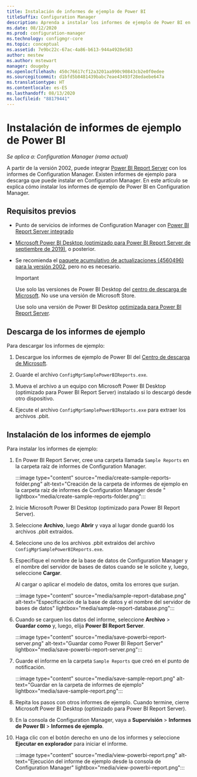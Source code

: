 ```yaml
---
title: Instalación de informes de ejemplo de Power BI
titleSuffix: Configuration Manager
description: Aprenda a instalar los informes de ejemplo de Power BI en Configuration Manager.
ms.date: 08/12/2020
ms.prod: configuration-manager
ms.technology: configmgr-core
ms.topic: conceptual
ms.assetid: 7e9bc22c-67ac-4a86-b613-944a4928e583
author: mestew
ms.author: mstewart
manager: dougeby
ms.openlocfilehash: 450c76617cf12a3201aa990c90843cb2e0f0edee
ms.sourcegitcommit: d1bfd5b8481439babc7eae43493f28edaebe647a
ms.translationtype: HT
ms.contentlocale: es-ES
ms.lasthandoff: 08/13/2020
ms.locfileid: "88179441"
---
```

# <a name="install-power-bi-sample-reports"></a>Instalación de informes de ejemplo de Power BI
<!--5679791-->
*Se aplica a: Configuration Manager (rama actual)*

A partir de la versión 2002, puede integrar [Power BI Report Server](https://docs.microsoft.com/power-bi/report-server/get-started) con los informes de Configuration Manager. Existen informes de ejemplo para descarga que puede instalar en Configuration Manager. En este artículo se explica cómo instalar los informes de ejemplo de Power BI en Configuration Manager.

## <a name="prerequisites"></a>Requisitos previos

- Punto de servicios de informes de Configuration Manager con [Power BI Report Server integrado](powerbi-report-server.md)

- [Microsoft Power BI Desktop (optimizado para Power BI Report Server de septiembre de 2019)](https://www.microsoft.com/download/details.aspx?id=57271), o posterior.

- Se recomienda el [paquete acumulativo de actualizaciones (4560496) para la versión 2002](https://support.microsoft.com/help/4560496), pero no es necesario.

    > [!IMPORTANT]
    > Use solo las versiones de Power BI Desktop del [centro de descarga de Microsoft](https://www.microsoft.com/download/). No use una versión de Microsoft Store.
    >
    > Use solo una versión de Power BI Desktop [optimizada para Power BI Report Server](https://docs.microsoft.com/power-bi/report-server/install-powerbi-desktop).

## <a name="download-the-sample-reports"></a>Descarga de los informes de ejemplo

Para descargar los informes de ejemplo:

1. Descargue los informes de ejemplo de Power BI del [Centro de descarga de Microsoft](https://www.microsoft.com/download/details.aspx?id=101452).

1. Guarde el archivo `ConfigMgrSamplePowerBIReports.exe`.

1. Mueva el archivo a un equipo con Microsoft Power BI Desktop (optimizado para Power BI Report Server) instalado si lo descargó desde otro dispositivo.

1. Ejecute el archivo `ConfigMgrSamplePowerBIReports.exe` para extraer los archivos .pbit.

## <a name="install-the-sample-reports"></a>Instalación de los informes de ejemplo

Para instalar los informes de ejemplo:

1. En Power BI Report Server, cree una carpeta llamada `Sample Reports` en la carpeta raíz de informes de Configuration Manager.

    :::image type="content" source="media/create-sample-reports-folder.png" alt-text="Creación de la carpeta de informes de ejemplo en la carpeta raíz de informes de Configuration Manager desde " lightbox="media/create-sample-reports-folder.png":::

1. Inicie Microsoft Power BI Desktop (optimizado para Power BI Report Server).

1. Seleccione **Archivo**, luego **Abrir** y vaya al lugar donde guardó los archivos .pbit extraídos.

1. Seleccione uno de los archivos .pbit extraídos del archivo `ConfigMgrSamplePowerBIReports.exe`.

1. Especifique el nombre de la base de datos de Configuration Manager y el nombre del servidor de bases de datos cuando se le solicite y, luego, seleccione **Cargar**.

    Al cargar o aplicar el modelo de datos, omita los errores que surjan.

    :::image type="content" source="media/sample-report-database.png" alt-text="Especificación de la base de datos y el nombre del servidor de bases de datos" lightbox="media/sample-report-database.png":::

1. Cuando se carguen los datos del informe, seleccione **Archivo** > **Guardar como** y, luego, elija **Power BI Report Server**.

    :::image type="content" source="media/save-powerbi-report-server.png" alt-text="Guardar como Power BI Report Server" lightbox="media/save-powerbi-report-server.png":::

1. Guarde el informe en la carpeta `Sample Reports` que creó en el punto de notificación.

    :::image type="content" source="media/save-sample-report.png" alt-text="Guardar en la carpeta de informes de ejemplo" lightbox="media/save-sample-report.png":::

1. Repita los pasos con otros informes de ejemplo. Cuando termine, cierre Microsoft Power BI Desktop (optimizado para Power BI Report Server).

1. En la consola de Configuration Manager, vaya a **Supervisión** > **Informes de Power BI** > **Informes de ejemplo**.

1. Haga clic con el botón derecho en uno de los informes y seleccione **Ejecutar en explorador** para iniciar el informe.

    :::image type="content" source="media/view-powerbi-report.png" alt-text="Ejecución del informe de ejemplo desde la consola de Configuration Manager" lightbox="media/view-powerbi-report.png":::
